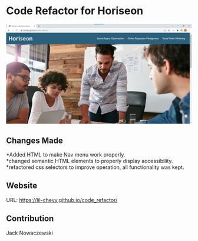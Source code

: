 # Code Refactor for Horiseon
![Horiseon Screenshot](assets/images/horiseon-landing-page.png)
## Changes Made
*Added HTML to make Nav menu work properly.
<br>
*changed semantic HTML elements to properly display accessibility.
<br>
*refactored css selectors to improve operation, all functionality was kept.
<br>
## Website
URL: https://lil-chevy.github.io/code_refactor/
<br>
## Contribution
Jack Nowaczewski
